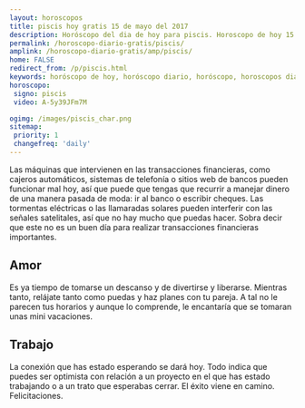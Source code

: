 ```yaml
---
layout: horoscopos
title: piscis hoy gratis 15 de mayo del 2017 
description: Horóscopo del dia de hoy para piscis. Horoscopo de hoy 15 de mayo del 2017. Las predicciones de amor, trabajo, vida personal gratis.
permalink: /horoscopo-diario-gratis/piscis/
amplink: /horoscopo-diario-gratis/amp/piscis/
home: FALSE
redirect_from: /p/piscis.html
keywords: horóscopo de hoy, horóscopo diario, horóscopo, horoscopos diarios gratis del dia de hoy, horóscopo diario gratis,horóscopo 2017, horóscopo esperanza gracia, horoscopo piscis hoy, horoscop, horóscopos gratis, horoscopo piscis, horoscopo piscis 2017, Tarot, Astrologia, Zodíaco, piscis, horoscopo gratis
horoscopo:
 signo: piscis
 video: A-5y39JFm7M

ogimg: /images/piscis_char.png
sitemap:
 priority: 1
 changefreq: 'daily'
---
```



Las máquinas que intervienen en las transacciones financieras, como cajeros automáticos, sistemas de telefonía o sitios web de bancos pueden funcionar mal hoy, así que puede que tengas que recurrir a manejar dinero de una manera pasada de moda: ir al banco o escribir cheques. Las tormentas eléctricas o las llamaradas solares pueden interferir con las señales satelitales, así que no hay mucho que puedas hacer. Sobra decir que este no es un buen día para realizar transacciones financieras importantes.

## Amor

Es ya tiempo de tomarse un descanso y de divertirse y liberarse. Mientras tanto, relájate tanto como puedas y haz planes con tu pareja. A tal no le parecen tus horarios y aunque lo comprende, le encantaría que se tomaran unas mini vacaciones.

## Trabajo

La conexión que has estado esperando se dará hoy. Todo indica que puedes ser optimista con relación a un proyecto en el que has estado trabajando o a un trato que esperabas cerrar. El éxito viene en camino. Felicitaciones.